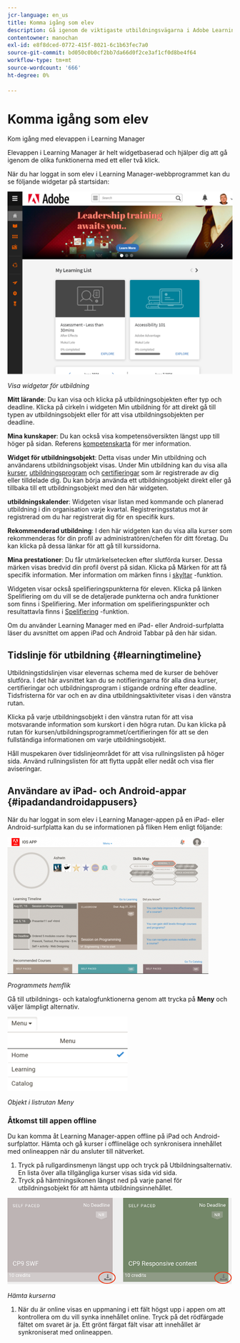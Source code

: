 ```yaml
---
jcr-language: en_us
title: Komma igång som elev
description: Gå igenom de viktigaste utbildningsvägarna i Adobe Learning Manager på sidan Komma igång.
contentowner: manochan
exl-id: e8f8dced-0772-415f-8021-6c1b63fec7a0
source-git-commit: bd050c0b0cf2bb7da66d0f2ce3af1cf0d8be4f64
workflow-type: tm+mt
source-wordcount: '666'
ht-degree: 0%

---
```


# Komma igång som elev

Kom igång med elevappen i Learning Manager

Elevappen i Learning Manager är helt widgetbaserad och hjälper dig att gå igenom de olika funktionerna med ett eller två klick.

När du har loggat in som elev i Learning Manager-webbprogrammet kan du se följande widgetar på startsidan:

![](assets/l-1.png)

*Visa widgetar för utbildning*

**Mitt lärande**: Du kan visa och klicka på utbildningsobjekten efter typ och deadline. Klicka på cirkeln i widgeten Min utbildning för att direkt gå till typen av utbildningsobjekt eller för att visa utbildningsobjekten per deadline.

**Mina kunskaper**: Du kan också visa kompetensöversikten längst upp till höger på sidan. Referens  [kompetenskarta](skills-levels.md) för mer information.

**Widget för utbildningsobjekt**: Detta visas under Min utbildning och användarens utbildningsobjekt visas. Under Min utbildning kan du visa alla  [kurser](courses.md),  [utbildningsprogram](learning-programs.md) och  [certifieringar](certifications.md) som är registrerade av dig eller tilldelade dig. Du kan börja använda ett utbildningsobjekt direkt eller gå tillbaka till ett utbildningsobjekt med den här widgeten.

**utbildningskalender**: Widgeten visar listan med kommande och planerad utbildning i din organisation varje kvartal. Registreringsstatus mot är registrerad om du har registrerat dig för en specifik kurs.

**Rekommenderad utbildning**: I den här widgeten kan du visa alla kurser som rekommenderas för din profil av administratören/chefen för ditt företag. Du kan klicka på dessa länkar för att gå till kurssidorna.

**Mina prestationer**: Du får utmärkelsetecken efter slutförda kurser. Dessa märken visas bredvid din profil överst på sidan. Klicka på Märken för att få specifik information. Mer information om märken finns i  [skyltar](badges.md) -funktion.

Widgeten visar också spelifieringspunkterna för eleven. Klicka på länken Spelifiering om du vill se de detaljerade punkterna och andra funktioner som finns i Spelifiering. Mer information om spelifieringspunkter och resultattavla finns i  [Spelifiering](gamification.md) -funktion.

Om du använder Learning Manager med en iPad- eller Android-surfplatta läser du avsnittet om appen iPad och Android Tabbar på den här sidan.

## Tidslinje för utbildning {#learningtimeline}

Utbildningstidslinjen visar elevernas schema med de kurser de behöver slutföra. I det här avsnittet kan du se notifieringarna för alla dina kurser, certifieringar och utbildningsprogram i stigande ordning efter deadline. Tidsfristerna för var och en av dina utbildningsaktiviteter visas i den vänstra rutan.

Klicka på varje utbildningsobjekt i den vänstra rutan för att visa motsvarande information som kurskort i den högra rutan. Du kan klicka på rutan för kursen/utbildningsprogrammet/certifieringen för att se den fullständiga informationen om varje utbildningsobjekt.

Håll muspekaren över tidslinjeområdet för att visa rullningslisten på höger sida. Använd rullningslisten för att flytta uppåt eller nedåt och visa fler aviseringar.

## Användare av iPad- och Android-appar {#ipadandandroidappusers}

När du har loggat in som elev i Learning Manager-appen på en iPad- eller Android-surfplatta kan du se informationen på fliken Hem enligt följande:

![](assets/screenshot-2015-08-07-12-24-40-e1439211134842.png)

*Programmets hemflik*

Gå till utbildnings- och katalogfunktionerna genom att trycka på **Meny** och väljer lämpligt alternativ.

![](assets/menu-ipad.png)

*Objekt i listrutan Meny*

### Åtkomst till appen offline

Du kan komma åt Learning Manager-appen offline på iPad och Android-surfplattor. Hämta och gå kurser i offlineläge och synkronisera innehållet med onlineappen när du ansluter till nätverket.

1. Tryck på rullgardinsmenyn längst upp och tryck på Utbildningsalternativ. En lista över alla tillgängliga kurser visas sida vid sida.
1. Tryck på hämtningsikonen längst ned på varje panel för utbildningsobjekt för att hämta utbildningsinnehållet.

![](assets/download-ipad.png)

*Hämta kurserna*

1. När du är online visas en uppmaning i ett fält högst upp i appen om att kontrollera om du vill synka innehållet online. Tryck på det rödfärgade fältet om svaret är ja. Ett grönt färgat fält visar att innehållet är synkroniserat med onlineappen.

<!--### Track device storage

You can monitor your device storage periodically.

Tap the profile icon at the upper-right corner of the app and tap **Device Storage** menu option.

![](assets/device-storage-option-ipad.png)

An app storage information dialog appears as shown below.

![](assets/device-storage-detailed-e1439211162955.png)

Using the app storage information, you can check the total space of device, app and the downloaded courses. This information enables you to download courses accordingly. To delete the downloaded courses in the device, tap X icon adjacent to each course name.-->
